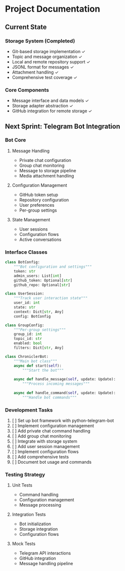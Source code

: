 # Project Documentation

## Current State

### Storage System (Completed)
- Git-based storage implementation ✓
- Topic and message organization ✓
- Local and remote repository support ✓
- JSONL format for messages ✓
- Attachment handling ✓
- Comprehensive test coverage ✓

### Core Components
- Message interface and data models ✓
- Storage adapter abstraction ✓
- GitHub integration for remote storage ✓

## Next Sprint: Telegram Bot Integration

### Bot Core
1. Message Handling
   - Private chat configuration
   - Group chat monitoring
   - Message to storage pipeline
   - Media attachment handling

2. Configuration Management
   - GitHub token setup
   - Repository configuration
   - User preferences
   - Per-group settings

3. State Management
   - User sessions
   - Configuration flows
   - Active conversations

### Interface Classes

```python
class BotConfig:
    """Bot configuration and settings"""
    token: str
    admin_users: List[int]
    github_token: Optional[str]
    github_repo: Optional[str]

class UserSession:
    """Track user interaction state"""
    user_id: int
    state: str
    context: Dict[str, Any]
    config: BotConfig

class GroupConfig:
    """Per-group settings"""
    group_id: int
    topic_id: str
    enabled: bool
    filters: Dict[str, Any]

class ChroniclerBot:
    """Main bot class"""
    async def start(self):
        """Start the bot"""
    
    async def handle_message(self, update: Update):
        """Process incoming messages"""
    
    async def handle_command(self, update: Update):
        """Handle bot commands"""
```

### Development Tasks
1. [ ] Set up bot framework with python-telegram-bot
2. [ ] Implement configuration management
3. [ ] Add private chat command handling
4. [ ] Add group chat monitoring
5. [ ] Integrate with storage system
6. [ ] Add user session management
7. [ ] Implement configuration flows
8. [ ] Add comprehensive tests
9. [ ] Document bot usage and commands

### Testing Strategy
1. Unit Tests
   - Command handling
   - Configuration management
   - Message processing

2. Integration Tests
   - Bot initialization
   - Storage integration
   - Configuration flows

3. Mock Tests
   - Telegram API interactions
   - GitHub integration
   - Message handling pipeline 